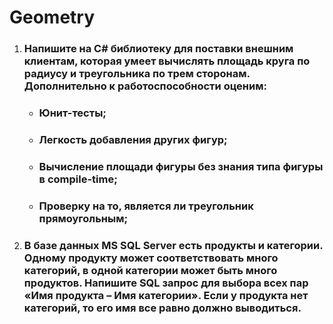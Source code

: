# Geometry

1) ### Напишите на C# библиотеку для поставки внешним клиентам, которая умеет вычислять площадь круга по радиусу и треугольника по трем сторонам. Дополнительно к работоспособности оценим:
   - ### Юнит-тесты;
   - ### Легкость добавления других фигур;
   - ### Вычисление площади фигуры без знания типа фигуры в compile-time;
   - ### Проверку на то, является ли треугольник прямоугольным;

2) ### В базе данных MS SQL Server есть продукты и категории. Одному продукту может соответствовать много категорий, в одной категории может быть много продуктов. Напишите SQL запрос для выбора всех пар «Имя продукта – Имя категории». Если у продукта нет категорий, то его имя все равно должно выводиться.